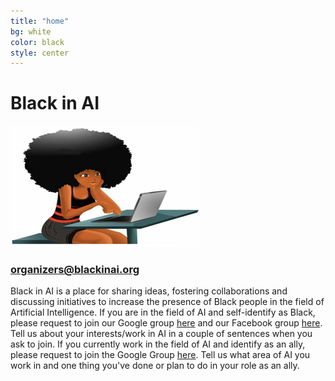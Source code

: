 ```yaml
---
title: "home"
bg: white
color: black
style: center
---
```


# Black in AI

![Black-in-ai](img/black-in-ai.jpeg)



### organizers@blackinai.org


Black in AI is a place for sharing ideas, fostering collaborations and discussing initiatives to increase the presence of Black people in the field of Artificial Intelligence. If you are in the field of AI and self-identify as Black, please request to join our Google group [here](https://groups.google.com/forum/#!forum/black-in-ai) and our Facebook group [here](https://www.facebook.com/groups/250631148730672/?ref=bookmarks). Tell us about your interests/work in AI in a couple of sentences when you ask to join. If you currently work in the field of AI and identify as an ally, please request to join the Google Group [here](https://groups.google.com/forum/#!forum/black-in-ai). Tell us what area of AI you work in and one thing you've done or plan to do in your role as an ally.